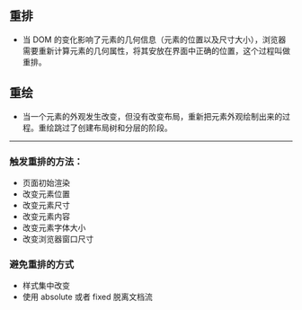 <!--
 * @Author: lijy
-->
## 重排
- 当 DOM 的变化影响了元素的几何信息（元素的位置以及尺寸大小），浏览器需要重新计算元素的几何属性，将其安放在界面中正确的位置，这个过程叫做重排。

## 重绘
- 当一个元素的外观发生改变，但没有改变布局，重新把元素外观绘制出来的过程。重绘跳过了创建布局树和分层的阶段。

-------------------------------------------------------------

### 触发重排的方法：
- 页面初始渲染
- 改变元素位置
- 改变元素尺寸
- 改变元素内容
- 改变元素字体大小
- 改变浏览器窗口尺寸

### 避免重排的方式
- 样式集中改变
- 使用 absolute 或者 fixed 脱离文档流